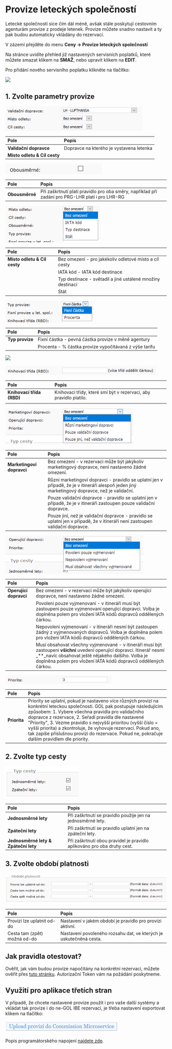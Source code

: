 # Provize leteckých společností

Letecké společností sice čím dál méně, avšak stále poskytují cestovním agenturám provize z prodeje letenek. Provize můžete snadno nastavit a ty pak budou automaticky vkládány do rezervací.

V zázemí přejděte do menu **Ceny -&gt; Provize leteckých společností**

Na stránce uvidíte přehled již nastavených servisních poplatků, které můžete smazat klikem na **SMAŽ**, nebo upravit klikem na **EDIT**.

Pro přidání nového servisního poplatku klikněte na tlačítko:

![](https://travelport.gitbooks.io/gol-ibe-cz/content/assets/AddCommission.png)

## 1. Zvolte parametry provize

![](../.gitbook/assets/image%20%2810%29.png)

| Pole | Popis |
| :--- | :--- |
| **Validační dopravce** | Dopravce na kterého je vystavena letenka |
| **Místo odletu & Cíl cesty** |  |

![](../.gitbook/assets/image%20%2815%29.png)

| Pole | Popis |
| :--- | :--- |
| **Obousměrné** | Při zaškrtnutí platí pravidlo pro oba směry, například při zadání pro PRG-LHR platí i pro LHR-RG |

![](../.gitbook/assets/image%20%2821%29.png)

| **Pole** | Popis |
| :--- | :--- |
| **Místo odletu & Cíl cesty** | Bez omezení - pro jakékoliv odletové místo a cíl cesty |
|  | IATA kód - IATA kód destinace |
|  | Typ destinace - světadíl a jiné ustálené množiny destinací |
|  | Stát |

![](../.gitbook/assets/image%20%282%29.png)

| **Pole** | Popis |
| :--- | :--- |
| **Typ provize** | Fixní částka - pevná částka provize v měně agentury |
|  | Procenta - % částka provize vypočítávaná z výše tarifu |

![](https://travelport.gitbooks.io/gol-ibe-cz/content/assets/commission8.png)

![](../.gitbook/assets/image%20%2834%29.png)

| **Pole** | Popis |
| :--- | :--- |
| **Knihovací třída \(RBD\)** | Knihovací třídy, které smí být v rezervaci, aby pravidlo platilo. |
|  |  |

![](../.gitbook/assets/image%20%2829%29.png)

| **Pole** | Popis |
| :--- | :--- |
| **Marketingoví dopravci** | Bez omezení - v rezervaci může být jakýkoliv marketingový dopravce, není nastaveno žádné omezení. |
|  | Různí marketingoví dopravci - pravidlo se uplatní jen v případě, že je v itineráři alespoň jeden jiný marketingový dopravce, než je validační. |
|  | Pouze validační dopravce - pravidlo se uplatní jen v případě, že je v itineráři zastoupen pouze validační dopravce. |
|  | Pouze jiní, než je validační dopravce - pravidlo se uplatní jen v případě, že v itineráři není zastoupen validační dopravce. |

![](../.gitbook/assets/image%20%2812%29.png)

| **Pole** | Popis |
| :--- | :--- |
| **Operující dopravci** | Bez omezení - v rezervaci může být jakýkoliv operující dopravce, není nastaveno žádné omezení. |
|  | Povoleni pouze vyjmenovaní - v itineráři musí být zastoupeni pouze vyjmenovaní operující dopravci. Volba je doplněna polem pro vložení IATA kódů dopravců oddělených čárkou. |
|  | Nepovoleni vyjmenovaní - v itineráři nesmí být zastoupen žádný z vyjmenovaných dopravců. Volba je doplněna polem pro vložení IATA kódů dopravců oddělených čárkou. |
|  | Musí obsahovat všechny vyjmenované - v itineráři musí být zastoupeni **všichni** uvedení operující dopravci. Itinerář nesmí _\*\*_navíc obsahovat ještě nějakého dalšího. Volba je doplněna polem pro vložení IATA kódů dopravců oddělených čárkou. |

![](../.gitbook/assets/image%20%2820%29.png)

| **Pole** | Popis |
| :--- | :--- |
| **Priorita** | Priority se uplatní, pokud je nastaveno více různých provizí na konkrétní leteckou společnosti. GOL pak postupuje následujícím způsobem: 1. Vybere všechna pravidla pro validačního dopravce z rezervace, 2. Seřadí pravidla dle nastavené "Priority", 3. Vezme pravidlo s nejvyšší prioritou \(vyšší číslo = vyšší priorita\) a zkontroluje, že vyhovuje rezervaci. Pokud ano, tak zapíše příslušnou provizi do rezervace. Pokud ne, pokračuje dalším pravidlem dle priority. |

## 2. Zvolte typ cesty

![](../.gitbook/assets/image%20%287%29.png)

| **Pole** | Popis |
| :--- | :--- |
| **Jednosměrné lety** | Při zaškrtnutí se pravidlo použije jen na jednosměrné lety. |
| **Zpáteční lety** | Při zaškrtnutí se pravidlo uplatní jen na zpáteční lety. |
| **Jednosměrné lety & Zpáteční lety** | Při zaškrtnutí obou pravidel je pravidlo aplikováno pro oba druhy cest. |

## 3. Zvolte období platnosti

![](../.gitbook/assets/image%20%2828%29.png)

| Pole | Popis |
| :--- | :--- |
| Provizi lze uplatnit od-do | Nastavení v jakém období je pravidlo pro provizi aktivní. |
| Cesta tam \(zpět\) možná od-do | Nastavení povoleného rozsahu dat, ve kterých je uskutečněná cesta. |

## Jak pravidla otestovat?

Ověřit, jak vám budou provize napočítány na konkrétní rezervaci, můžete ověřit přes [tuto stránku](https://cm.golibe.com/). Autorizační Token vám na požádání poskytneme.

## Využití pro aplikace třetích stran

V případě, že chcete nastavené provize použít i pro vaše další systémy a vkládat tak provize i do ne-GOL IBE rezervací, je třeba nastavení exportovat klikem na tlačítko:

![](../.gitbook/assets/image%20%285%29.png)

Popis programátorského napojení [najdete zde](https://misecz.gitbooks.io/commission-microservice/content/).

